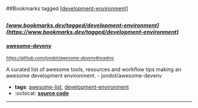 ##Bookmarks tagged [[development-environment]](https://www.bookmarks.dev?q=[development-environment])

_<sup><sup>[www.bookmarks.dev/tagged/development-environment](https://www.bookmarks.dev/tagged/development-environment)</sup></sup>_
---
#### [awesome-devenv](https://github.com/jondot/awesome-devenv#readme)
_<sup>https://github.com/jondot/awesome-devenv#readme</sup>_

A curated list of awesome tools, resources and workflow tips making an awesome development environment. - jondot/awesome-devenv
* **tags**: [awesome-list](../tagged/awesome-list.md), [development-environment](../tagged/development-environment.md)
* :octocat: **[source code](https://github.com/jondot/awesome-devenv#readme)**
---
